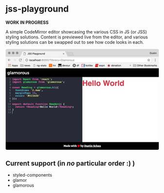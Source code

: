 # jss-playground

**WORK IN PROGRESS**

A simple CodeMirror editor showcasing the various CSS in JS (or JSS) styling solutions. Content is previewed live from the editor, and various styling solutions can be swapped out to see how code looks in each.

![JSS Playground](./assets/jss-playground.png)

## Current support (in _no_ particular order :) )

- styled-components
- glamor
- glamorous

